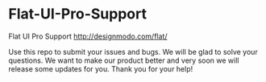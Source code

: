 Flat-UI-Pro-Support
===================

Flat UI Pro Support
http://designmodo.com/flat/

Use this repo to submit your issues and bugs. We will be glad to solve your questions. We want to make our product better and very soon we will release some updates for you. Thank you for your help!
